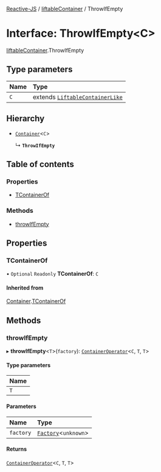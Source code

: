 [Reactive-JS](../README.md) / [liftableContainer](../modules/liftableContainer.md) / ThrowIfEmpty

# Interface: ThrowIfEmpty<C\>

[liftableContainer](../modules/liftableContainer.md).ThrowIfEmpty

## Type parameters

| Name | Type |
| :------ | :------ |
| `C` | extends [`LiftableContainerLike`](liftableContainer.LiftableContainerLike.md) |

## Hierarchy

- [`Container`](container.Container.md)<`C`\>

  ↳ **`ThrowIfEmpty`**

## Table of contents

### Properties

- [TContainerOf](liftableContainer.ThrowIfEmpty.md#tcontainerof)

### Methods

- [throwIfEmpty](liftableContainer.ThrowIfEmpty.md#throwifempty)

## Properties

### TContainerOf

• `Optional` `Readonly` **TContainerOf**: `C`

#### Inherited from

[Container](container.Container.md).[TContainerOf](container.Container.md#tcontainerof)

## Methods

### throwIfEmpty

▸ **throwIfEmpty**<`T`\>(`factory`): [`ContainerOperator`](../modules/container.md#containeroperator)<`C`, `T`, `T`\>

#### Type parameters

| Name |
| :------ |
| `T` |

#### Parameters

| Name | Type |
| :------ | :------ |
| `factory` | [`Factory`](../modules/functions.md#factory)<`unknown`\> |

#### Returns

[`ContainerOperator`](../modules/container.md#containeroperator)<`C`, `T`, `T`\>
